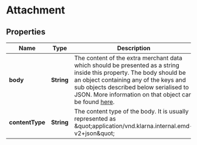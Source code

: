 

# Attachment


## Properties

| Name | Type | Description | Notes |
|------------ | ------------- | ------------- | -------------|
|**body** | **String** | The content of the extra merchant data which should be presented as a string inside this property. The body should be an object containing any of the keys and sub objects described below serialised to JSON. More information on that object can be found [here](https://docs.klarna.com/klarna-checkout/api/checkout-api/#tag/Attachment-Schema). |  |
|**contentType** | **String** | The content type of the body. It is usually represented as \&quot;application/vnd.klarna.internal.emd-v2+json\&quot; |  |



